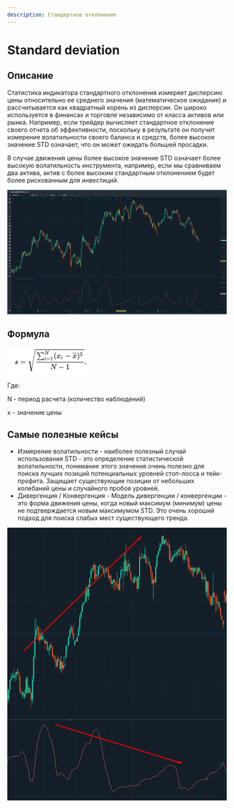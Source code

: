 ```yaml
---
description: Стандартное отклонение
---
```


# Standard deviation

## Описание <a id="description"></a>

Статистика индикатора стандартного отклонения измеряет дисперсию цены относительно ее среднего значения \(математическое ожидание\) и рассчитывается как квадратный корень из дисперсии. Он широко используется в финансах и торговле независимо от класса активов или рынка. Например, если трейдер вычисляет стандартное отклонение своего отчета об эффективности, поскольку в результате он получит измерение волатильности своего баланса и средств, более высокое значение STD означает, что он может ожидать большей просадки.

В случае движения цены более высокое значение STD означает более высокую волатильность инструмента, например, если мы сравниваем два актива, актив с более высоким стандартным отклонением будет более рискованным для инвестиций.

![](../../../../.gitbook/assets/image%20%2819%29.png)

## Формула

![](../../../../.gitbook/assets/image%20%2816%29.png)

Где:

N - период расчета \(количество наблюдений\)

x - значение цены

## Самые полезные кейсы

* Измерение волатильности - наиболее полезный случай использования STD - это определение статистической волатильности, понимание этого значения очень полезно для поиска лучших позиций потенциальных уровней стоп-лосса и тейк-профита. Защищает существующие позиции от небольших колебаний цены и случайного пробоя уровней.
* Дивергенция / Конвергенция - Модель дивергенции / конвергенции - это форма движения цены, когда новый максимум \(минимум\) цены не подтверждается новым максимумом STD. Это очень хороший подход для поиска слабых мест существующего тренда.

![](../../../../.gitbook/assets/image%20%2817%29.png)

